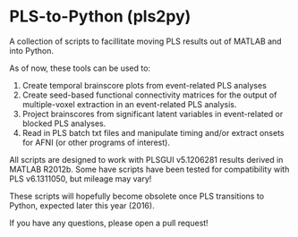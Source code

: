# PLS-to-Python (pls2py)

A collection of scripts to facillitate moving PLS results out of MATLAB and into Python.

As of now, these tools can be used to:

1. Create temporal brainscore plots from event-related PLS analyses
2. Create seed-based functional connectivity matrices for the output of multiple-voxel extraction in an event-related PLS analysis.
3. Project brainscores from significant latent variables in event-related or blocked PLS analyses. 
4. Read in PLS batch txt files and manipulate timing and/or extract onsets for AFNI (or other programs of interest).

All scripts are designed to work with PLSGUI v5.1206281 results derived in MATLAB R2012b. Some have scripts have been tested for compatibility with PLS v6.1311050, but mileage may vary!

These scripts will hopefully become obsolete once PLS transitions to Python, expected later this year (2016). 

If you have any questions, please open a pull request! 